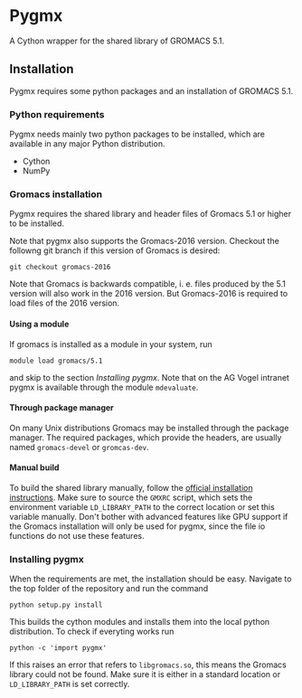 # Pygmx

A Cython wrapper for the shared library of GROMACS 5.1.

## Installation

Pygmx requires some python packages and an installation of GROMACS 5.1.

### Python requirements

Pygmx needs mainly two python packages to be installed, which are available in any major Python distribution.

* Cython
* NumPy

### Gromacs installation

Pygmx requires the shared library and header files of Gromacs 5.1 or higher to be installed.

Note that pygmx also supports the Gromacs-2016 version.
Checkout the followng git branch if this version of Gromacs is desired:

    git checkout gromacs-2016

Note that Gromacs is backwards compatible, i. e. files produced by the 5.1 version will also work in the 2016 version.
But Gromacs-2016 is required to load files of the 2016 version.

#### Using a module

If gromacs is installed as a module in your system, run

    module load gromacs/5.1

and skip to the section *Installing pygmx*.
Note that on the AG Vogel intranet pygmx is available through the module `mdevaluate`.

#### Through package manager

On many Unix distributions Gromacs may be installed through the package manager.
The required packages, which provide the headers, are usually named `gromacs-devel` or `gromcas-dev`.

#### Manual build

To build the shared library manually, follow the [official installation instructions](http://manual.gromacs.org/documentation/5.1.2/install-guide/index.html).
Make sure to source the `GMXRC` script, which sets the environment variable `LD_LIBRARY_PATH` to the correct location or set this variable manually.
Don't bother with advanced features like GPU support if the Gromacs installation will only be used for pygmx,
since the file io functions do not use these features.

### Installing pygmx

When the requirements are met, the installation should be easy.
Navigate to the top folder of the repository and run the command

    python setup.py install

This builds the cython modules and installs them into the local python distribution.
To check if everyting works run

    python -c 'import pygmx'

If this raises an error that refers to `libgromacs.so`, this means the Gromacs library could not be found.
Make sure it is either in a standard location or `LD_LIBRARY_PATH` is set correctly.
